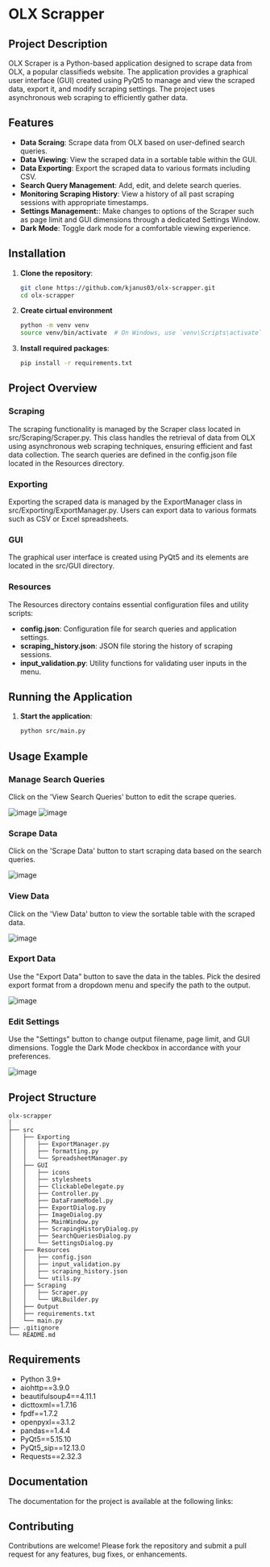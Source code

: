 # OLX Scrapper

## Project Description

OLX Scraper is a Python-based application designed to scrape data from OLX, a popular classifieds website. The application provides a graphical user interface (GUI) created using PyQt5 to manage and view the scraped data, export it, and modify scraping settings. The project uses asynchronous web scraping to efficiently gather data.

## Features

- **Data Scraing**: Scrape data from OLX based on user-defined search queries.
- **Data Viewing**: View the scraped data in a sortable table within the GUI.
- **Data Exporting**: Export the scraped data to various formats including CSV.
- **Search Query Management**: Add, edit, and delete search queries.
- **Monitoring Scraping History**: View a history of all past scraping sessions with appropriate timestamps.
- **Settings Management:**: Make changes to options of the Scraper such as page limit and GUI dimensions through a dedicated Settings Window.
- **Dark Mode**: Toggle dark mode for a comfortable viewing experience.

## Installation 

1. **Clone the repository**:
   ```bash
   git clone https://github.com/kjanus03/olx-scrapper.git
   cd olx-scrapper

   ```
  
2. **Create cirtual environment**
   ```bash
   python -m venv venv
   source venv/bin/activate  # On Windows, use `venv\Scripts\activate`
   ```

3. **Install required packages**:
   ```bash
   pip install -r requirements.txt
   ```

## Project Overview

### Scraping
The scraping functionality is managed by the Scraper class located in src/Scraping/Scraper.py. This class handles the retrieval of data from OLX using asynchronous web scraping techniques, ensuring efficient and fast data collection. The search queries are defined in the config.json file located in the Resources directory.

### Exporting
Exporting the scraped data is managed by the ExportManager class in src/Exporting/ExportManager.py. Users can export data to various formats such as CSV or Excel spreadsheets.

### GUI
The graphical user interface is created using PyQt5 and its elements are located in the src/GUI directory.

### Resources
The Resources directory contains essential configuration files and utility scripts:

- **config.json**: Configuration file for search queries and application settings.
- **scraping_history.json**: JSON file storing the history of scraping sessions.
- **input_validation.py**: Utility functions for validating user inputs in the menu.

## Running the Application

1. **Start the application**:
   ```bash
   python src/main.py
   ```

## Usage Example

### Manage Search Queries
Click on the 'View Search Queries' button to edit the scrape queries.

![image](https://github.com/kjanus03/olx-scrapper/assets/61358355/1c3d6de5-d9d9-4389-9063-1e909daa5477)
![image](https://github.com/kjanus03/olx-scrapper/assets/61358355/c8e4fac6-5cef-48f4-9c3c-7354483e6092)

### Scrape Data
Click on the 'Scrape Data' button to start scraping data based on the search queries.

![image](https://github.com/kjanus03/olx-scrapper/assets/61358355/e459ad0e-20c7-462d-8754-74cfebd3f14c)

### View Data
Click on the 'View Data' button to view the sortable table with the scraped data.

![image](https://github.com/kjanus03/olx-scrapper/assets/61358355/74538c80-409c-4a0c-94b3-0b9172f1fe9e)

### Export Data
Use the "Export Data" button to save the data in the tables. Pick the desired export format from a dropdown menu and specify the path to the output.

![image](https://github.com/kjanus03/olx-scrapper/assets/61358355/4731001a-3543-4830-9bf1-b969a70f36d6)

### Edit Settings
Use the "Settings" button to change output filename, page limit, and GUI dimensions. Toggle the Dark Mode checkbox in accordance with your preferences.

![image](https://github.com/kjanus03/olx-scrapper/assets/61358355/4a580b79-2ad6-4bd4-a632-ad491375dd5e)

## Project Structure

```
olx-scrapper
│
├── src
│   ├── Exporting
│   │   ├── ExportManager.py
│   │   ├── formatting.py
│   │   └── SpreadsheetManager.py
│   ├── GUI
│   │   ├── icons
│   │   ├── stylesheets
│   │   ├── ClickableDelegate.py
│   │   ├── Controller.py
│   │   ├── DataFrameModel.py
│   │   ├── ExportDialog.py
│   │   ├── ImageDialog.py
│   │   ├── MainWindow.py
│   │   ├── ScrapingHistoryDialog.py
│   │   ├── SearchQueriesDialog.py
│   │   └── SettingsDialog.py
│   ├── Resources
│   │   ├── config.json
│   │   ├── input_validation.py
│   │   ├── scraping_history.json
│   │   └── utils.py
│   ├── Scraping
│   │   ├── Scraper.py
│   │   └── URLBuilder.py
│   ├── Output
│   ├── requirements.txt
│   └── main.py
├── .gitignore 
└── README.md
```

## Requirements

- Python 3.9+
- aiohttp==3.9.0
- beautifulsoup4==4.11.1
- dicttoxml==1.7.16
- fpdf==1.7.2
- openpyxl==3.1.2
- pandas==1.4.4
- PyQt5==5.15.10
- PyQt5_sip==12.13.0
- Requests==2.32.3


## Documentation

The documentation for the project is available at the following links:


## Contributing

Contributions are welcome! Please fork the repository and submit a pull request for any features, bug fixes, or enhancements.
